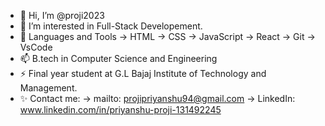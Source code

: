 - 👋 Hi, I’m @proji2023
- 👀 I’m interested in Full-Stack Developement.
- 🌱 Languages and Tools
     -> HTML
     -> CSS
     -> JavaScript
     -> React
     -> Git
     -> VsCode
- 📫 B.tech in Computer Science and Engineering
- ⚡ Final year student at G.L Bajaj Institute of Technology and Management.
- ✨ Contact me:
     -> mailto: projipriyanshu94@gmail.com
     -> LinkedIn: www.linkedin.com/in/priyanshu-proji-131492245 

